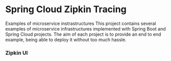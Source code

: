 # Spring Cloud Zipkin Tracing
Examples of microservice instrastructures
This project contains several examples of microservice infrastructures implemented with Spring Boot and Spring Cloud projects. The aim of each project is to provide an end to end example, being able to deploy it without too much hassle.

### Zipkin UI